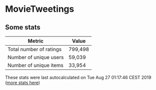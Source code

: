# MovieTweetings
## Some stats

Metric | Value
--- | ---
Total number of ratings                 | 799,498
Number of unique users                  | 59,039
Number of unique items                  | 33,954
These stats were last autocalculated on Tue Aug 27 01:17:46 CEST 2019  ([more stats here](./stats.md))

